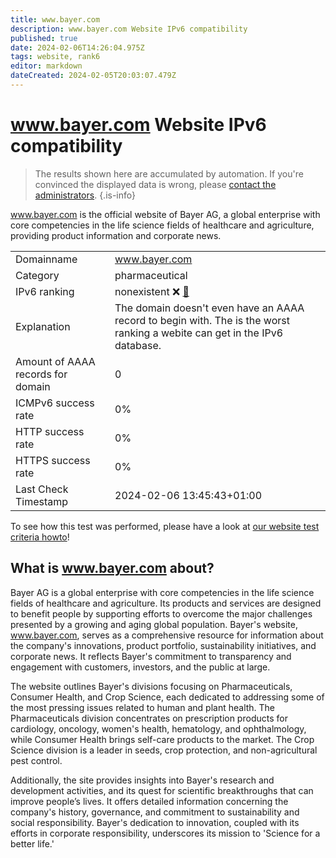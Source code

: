 ```yaml
---
title: www.bayer.com
description: www.bayer.com Website IPv6 compatibility
published: true
date: 2024-02-06T14:26:04.975Z
tags: website, rank6
editor: markdown
dateCreated: 2024-02-05T20:03:07.479Z
---
```


# www.bayer.com Website IPv6 compatibility

> The results shown here are accumulated by automation. If you're convinced the displayed data is wrong, please [contact the administrators](/howto/chat). 
{.is-info}

www.bayer.com is the official website of Bayer AG, a global enterprise with core competencies in the life science fields of healthcare and agriculture, providing product information and corporate news.


|   |   |
| - | - |
| Domainname | www.bayer.com
| Category | pharmaceutical |
| IPv6 ranking | nonexistent :x: [🔗](/howto/ranking) |
| Explanation | The domain doesn't even have an AAAA record to begin with. The is the worst ranking a webite can get in the IPv6 database. |
| Amount of AAAA records for domain | 0 |
| ICMPv6 success rate | 0%|
| HTTP success rate | 0% |
| HTTPS success rate | 0% |
| Last Check Timestamp | 2024-02-06 13:45:43+01:00 |

To see how this test was performed, please have a look at [our website test criteria howto](/howto/testcriteria/website)!


## What is www.bayer.com about?
Bayer AG is a global enterprise with core competencies in the life science fields of healthcare and agriculture. Its products and services are designed to benefit people by supporting efforts to overcome the major challenges presented by a growing and aging global population. Bayer's website, www.bayer.com, serves as a comprehensive resource for information about the company's innovations, product portfolio, sustainability initiatives, and corporate news. It reflects Bayer's commitment to transparency and engagement with customers, investors, and the public at large.

The website outlines Bayer's divisions focusing on Pharmaceuticals, Consumer Health, and Crop Science, each dedicated to addressing some of the most pressing issues related to human and plant health. The Pharmaceuticals division concentrates on prescription products for cardiology, oncology, women's health, hematology, and ophthalmology, while Consumer Health brings self-care products to the market. The Crop Science division is a leader in seeds, crop protection, and non-agricultural pest control.

Additionally, the site provides insights into Bayer's research and development activities, and its quest for scientific breakthroughs that can improve people’s lives. It offers detailed information concerning the company's history, governance, and commitment to sustainability and social responsibility. Bayer's dedication to innovation, coupled with its efforts in corporate responsibility, underscores its mission to 'Science for a better life.'


